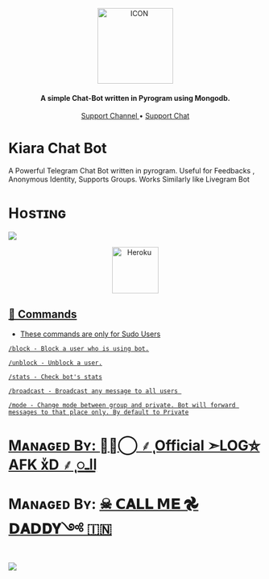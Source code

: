<p align="center"><img src="https://telegra.ph/file/131f9a2123cd50386f8ca.jpg" alt="ICON" width="150" height="150"/></p>

<h4 align="center">
    A simple Chat-Bot written in Pyrogram using Mongodb.
</h4>
<p align="center">
    <a href="https://t.me/Team_Bot_Update"> Support Channel </a> •
    <a href="https://t.me/Team_Bot_Support"> Support Chat </a> 
</p>
    

# Kiara Chat Bot
A Powerful Telegram Chat Bot written in pyrogram. Useful for Feedbacks , Anonymous Identity, Supports Groups. Works Similarly like Livegram Bot

# Hᴏsᴛɪɴɢ
  <img src="https://readme-typing-svg.herokuapp.com?color=F77247&width=420&lines=Click+the+button+below+to+deploy+Kiara+Chat+Bot+on+Heroku;Click+the+button+below+to+deploy+Kiara+Chat+Bot+on+Heroku%E2%9D%A4%EF%B8%8F">
</p>

<p align="center"><a href="https://heroku.com/deploy?template=https://github.com/Team-Bot2/Kiara-ChatBot"><img align="center" alt="Heroku" width="92px" src="https://www.nicepng.com/png/full/223-2233246_heroku-logo-salesforce-heroku.png"></p>



## 🔗 Commands

- These commands are only for Sudo Users
```
/block - Block a user who is using bot.

/unblock - Unblock a user.

/stats - Check bot's stats

/broadcast - Broadcast any message to all users 

/mode - Change mode between group and private. Bot will forward messages to that place only. By default to Private
```

# Mᴀɴᴀɢᴇᴅ Bʏ: [𐏓〬⃝ ⸙‌ٖٖٖٖٖٖٜٖٖٖٖٖٖ Official ➣LOG⛦ AFK xͮD ⸙‌ٖٖٖٖٖٖٜٖٖٖٖٖٖ ااـ꯭](https://t.me/Official_Pro_xD)

# Mᴀɴᴀɢᴇᴅ Bʏ: [☠ 𝗖𝐀𝗟𝐋 𝗠𝐄 𖣘 𝗗𝐀𝗗𝐃𝐘༺ 🇮🇳](https://t.me/kinds_xD)
<a href="https://youtube.com/channel/UCg2TdQRiebYp9iFPDJ8idUQ"><img src="https://user-images.githubusercontent.com/73097560/115834477-dbab4500-a447-11eb-908a-139a6edaec5c.gif"></a>
 
